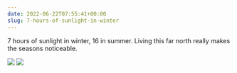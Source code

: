 ```yaml
---
date: 2022-06-22T07:55:41+00:00
slug: 7-hours-of-sunlight-in-winter
---
```

7 hours of sunlight in winter, 16 in summer. Living this far north really makes the seasons noticeable.

![](https://hans.gerwitz.com/media/2022-06/summer-solstice.png)
![](https://hans.gerwitz.com/media/2022-06/summersolstice.png)
